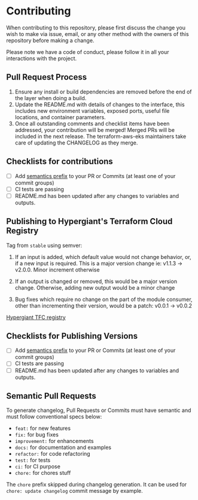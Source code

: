 # Contributing

When contributing to this repository, please first discuss the change you wish to make via issue,
email, or any other method with the owners of this repository before making a change.

Please note we have a code of conduct, please follow it in all your interactions with the project.

## Pull Request Process

1.  Ensure any install or build dependencies are removed before the end of the layer when doing a build.
2.  Update the README.md with details of changes to the interface, this includes new environment variables, exposed ports, useful file locations, and container parameters.
3. Once all outstanding comments and checklist items have been addressed, your contribution will be merged! Merged PRs will be included in the next release. The terraform-aws-eks maintainers take care of updating the CHANGELOG as they merge.

## Checklists for contributions

- [ ] Add [semantics prefix](#semantic-pull-requests) to your PR or Commits (at least one of your commit groups)
- [ ] CI tests are passing
- [ ] README.md has been updated after any changes to variables and outputs.

## Publishing to Hypergiant's Terraform Cloud Registry

Tag from `stable` using semver:

1. If an input is added, which default value would not change behavior, or, if a new input is required. This is a major version change ie: v1.1.3 -> v2.0.0. Minor increment otherwise

2. If an output is changed or removed, this would be a major version change. Otherwise, adding new output would be a minor change

3. Bug fixes which require no change on the part of the module consumer, other than incrementing their version, would be a patch: v0.0.1 -> v0.0.2

[Hypergiant TFC registry](https://app.terraform.io/app/Hypergiant/registry/private/modules)


## Checklists for Publishing Versions

- [ ] Add [semantics prefix](#semantic-pull-requests) to your PR or Commits (at least one of your commit groups)
- [ ] CI tests are passing
- [ ] README.md has been updated after any changes to variables and outputs.

## Semantic Pull Requests

To generate changelog, Pull Requests or Commits must have semantic and must follow conventional specs below:

- `feat:` for new features
- `fix:` for bug fixes
- `improvement:` for enhancements
- `docs:` for documentation and examples
- `refactor:` for code refactoring
- `test:` for tests
- `ci:` for CI purpose
- `chore:` for chores stuff

The `chore` prefix skipped during changelog generation. It can be used for `chore: update changelog` commit message by example.

